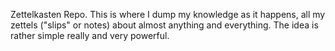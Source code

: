 Zettelkasten Repo. This is where I dump my knowledge as it happens, all my zettels ("slips" or notes) about almost anything and everything. The idea is rather simple really and very powerful.
